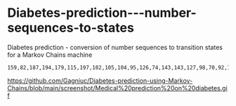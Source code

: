 # Diabetes-prediction---number-sequences-to-states
Diabetes prediction - conversion of number sequences to transition states for a Markov Chains machine
```
159,82,187,194,179,115,197,102,105,104,95,126,74,143,143,127,98,70,92,170,168,182,149,85,137,100,170,180,61,177,86,195,198,182,150,197,103,103,186,100,96,196
```

https://github.com/Gagniuc/Diabetes-prediction-using-Markov-Chains/blob/main/screenshot/Medical%20prediction%20on%20diabetes.gif


